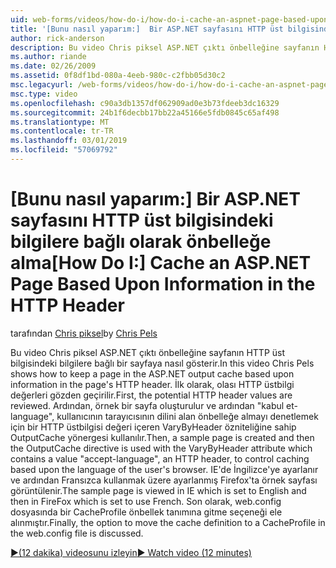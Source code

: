 ```yaml
---
uid: web-forms/videos/how-do-i/how-do-i-cache-an-aspnet-page-based-upon-information-in-the-http-header
title: '[Bunu nasıl yaparım:]  Bir ASP.NET sayfasını HTTP üst bilgisinde dayalı önbellek | Microsoft Docs'
author: rick-anderson
description: Bu video Chris piksel ASP.NET çıktı önbelleğine sayfanın HTTP üst bilgisindeki bilgilere bağlı bir sayfaya nasıl gösterir. İlk olarak, olası HTTP üst...
ms.author: riande
ms.date: 02/26/2009
ms.assetid: 0f8df1bd-080a-4eeb-980c-c2fbb05d30c2
msc.legacyurl: /web-forms/videos/how-do-i/how-do-i-cache-an-aspnet-page-based-upon-information-in-the-http-header
msc.type: video
ms.openlocfilehash: c90a3db1357df062909ad0e3b73fdeeb3dc16329
ms.sourcegitcommit: 24b1f6decbb17bb22a45166e5fdb0845c65af498
ms.translationtype: MT
ms.contentlocale: tr-TR
ms.lasthandoff: 03/01/2019
ms.locfileid: "57069792"
---
```

<a name="how-do-i--cache-an-aspnet-page-based-upon-information-in-the-http-header"></a><span data-ttu-id="522ba-104">[Bunu nasıl yaparım:]  Bir ASP.NET sayfasını HTTP üst bilgisindeki bilgilere bağlı olarak önbelleğe alma</span><span class="sxs-lookup"><span data-stu-id="522ba-104">[How Do I:]  Cache an ASP.NET Page Based Upon Information in the HTTP Header</span></span>
====================
<span data-ttu-id="522ba-105">tarafından [Chris piksel](https://twitter.com/chrispels)</span><span class="sxs-lookup"><span data-stu-id="522ba-105">by [Chris Pels](https://twitter.com/chrispels)</span></span>

<span data-ttu-id="522ba-106">Bu video Chris piksel ASP.NET çıktı önbelleğine sayfanın HTTP üst bilgisindeki bilgilere bağlı bir sayfaya nasıl gösterir.</span><span class="sxs-lookup"><span data-stu-id="522ba-106">In this video Chris Pels shows how to keep a page in the ASP.NET output cache based upon information in the page's HTTP header.</span></span> <span data-ttu-id="522ba-107">İlk olarak, olası HTTP üstbilgi değerleri gözden geçirilir.</span><span class="sxs-lookup"><span data-stu-id="522ba-107">First, the potential HTTP header values are reviewed.</span></span> <span data-ttu-id="522ba-108">Ardından, örnek bir sayfa oluşturulur ve ardından "kabul et-language", kullanıcının tarayıcısının dilini alan önbelleğe almayı denetlemek için bir HTTP üstbilgisi değeri içeren VaryByHeader özniteliğine sahip OutputCache yönergesi kullanılır.</span><span class="sxs-lookup"><span data-stu-id="522ba-108">Then, a sample page is created and then the OutputCache directive is used with the VaryByHeader attribute which contains a value "accept-language", an HTTP header, to control caching based upon the language of the user's browser.</span></span> <span data-ttu-id="522ba-109">IE'de İngilizce'ye ayarlanır ve ardından Fransızca kullanmak üzere ayarlanmış Firefox'ta örnek sayfası görüntülenir.</span><span class="sxs-lookup"><span data-stu-id="522ba-109">The sample page is viewed in IE which is set to English and then in FireFox which is set to use French.</span></span> <span data-ttu-id="522ba-110">Son olarak, web.config dosyasında bir CacheProfile önbellek tanımına gitme seçeneği ele alınmıştır.</span><span class="sxs-lookup"><span data-stu-id="522ba-110">Finally, the option to move the cache definition to a CacheProfile in the web.config file is discussed.</span></span>

[<span data-ttu-id="522ba-111">&#9654;(12 dakika) videosunu izleyin</span><span class="sxs-lookup"><span data-stu-id="522ba-111">&#9654; Watch video (12 minutes)</span></span>](https://channel9.msdn.com/Blogs/ASP-NET-Site-Videos/how-do-i-cache-an-aspnet-page-based-upon-information-in-the-http-header)
